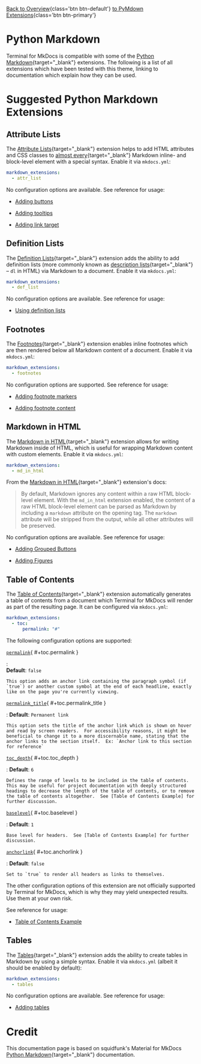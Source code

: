 [Back to Overview](index.md){class='btn btn-default'}  [to PyMdown Extensions](py-mdown-extensions.md){class='btn btn-primary'}

# Python Markdown

Terminal for MkDocs is compatible with some of the [Python Markdown]{target="_blank"} extensions. The following is a list of all extensions which have been tested with this theme, linking to documentation which explain how they can be used.

  [Python Markdown]: https://python-markdown.github.io/extensions/

# Suggested Python Markdown Extensions

## Attribute Lists

The [Attribute Lists]{target="_blank"} extension helps to add HTML attributes and CSS classes to [almost every][Attribute Lists limitations]{target="_blank"} Markdown inline- and block-level element with a special syntax. Enable it via `mkdocs.yml`:

``` yaml
markdown_extensions:
  - attr_list
```

No configuration options are available. See reference for usage:

- [Adding buttons]
- [Adding tooltips]
- [Adding link target]

  [Attribute Lists]: https://python-markdown.github.io/extensions/attr_list/
  [Attribute Lists limitations]: https://python-markdown.github.io/extensions/attr_list/#limitations
  [Adding buttons]: ../../elements/buttons.md#default
  [Adding tooltips]: ../../elements/tooltips.md#example
  [Adding link target]: ../../elements/links.md#enhanced-example

## Definition Lists

The [Definition Lists]{target="_blank"} extension adds the ability to add definition lists (more
commonly known as [description lists]{target="_blank"} – `dl` in HTML) via Markdown to a
document. Enable it via `mkdocs.yml`:

``` yaml
markdown_extensions:
  - def_list
```

No configuration options are available. See reference for usage:

- [Using definition lists]

  [Definition Lists]: https://python-markdown.github.io/extensions/definition_lists/
  [description lists]: https://developer.mozilla.org/en-US/docs/Web/HTML/Element/dl
  [Using definition lists]: ../../elements/definitions.md#example

## Footnotes

The [Footnotes]{target="_blank"} extension enables inline footnotes which are then
rendered below all Markdown content of a document. Enable it via `mkdocs.yml`:

``` yaml
markdown_extensions:
  - footnotes
```

No configuration options are supported. See reference for usage:

- [Adding footnote markers]
- [Adding footnote content]

  [Footnotes]: https://python-markdown.github.io/extensions/footnotes/
  [Adding footnote markers]: ../../elements/footnotes.md#example-footnote-marker
  [Adding footnote content]: ../../elements/footnotes.md#example-footnote-content

## Markdown in HTML

The [Markdown in HTML]{target="_blank"} extension allows for writing Markdown inside of HTML, which is useful for wrapping Markdown content with custom elements. Enable it
via `mkdocs.yml`:

``` yaml
markdown_extensions:
  - md_in_html
```

From the [Markdown in HTML]{target="_blank"} extension's docs:
> By default, Markdown ignores any content within a raw HTML block-level element. With the `md_in_html` extension enabled, the content of a raw HTML block-level element can be parsed as Markdown by including a `markdown` attribute on the opening tag. The `markdown` attribute will be stripped from the output, while all other attributes will be preserved.


No configuration options are available. See reference for usage:

- [Adding Grouped Buttons]
- [Adding Figures]

  [Markdown in HTML]: https://python-markdown.github.io/extensions/md_in_html/
  [Adding Grouped Buttons]: ../../elements/buttons.md#group
  [Adding Figures]: ../../elements/figure.md#example


## Table of Contents

The [Table of Contents]{target="_blank"} extension automatically generates a table of contents from a document which Terminal for MkDocs will render as part of the resulting page. It can be configured via `mkdocs.yml`:

``` yaml
markdown_extensions:
  - toc:
      permalink: "#"
```

The following configuration options are supported:

[`permalink`](#+toc.permalink){ #+toc.permalink }

:   
    **Default**: `false`

    This option adds an anchor link containing the paragraph symbol (if `true`) or another custom symbol at the end of each headline, exactly like on the page you're currently viewing.


[`permalink_title`](#+toc.permalink_title){ #+toc.permalink_title }

:   **Default**: `Permanent link`

    This option sets the title of the anchor link which is shown on hover and read by screen readers.  For accessibility reasons, it might be beneficial to change it to a more discernable name, stating that the anchor links to the section itself.  Ex: `Anchor link to this section for reference`


[`toc_depth`](#+toc.toc_depth){ #+toc.toc_depth }

:   **Default**: `6` 

    Defines the range of levels to be included in the table of contents. This may be useful for project documentation with deeply structured headings to decrease the length of the table of contents, or to remove the table of contents altogether.  See [Table of Contents Example] for further discussion.

[`baselevel`](#+toc.baselevel){ #+toc.baselevel }

:   **Default**: `1` 

    Base level for headers.  See [Table of Contents Example] for further discussion.

[`anchorlink`](#+toc.anchorlink){ #+toc.anchorlink }

:   **Default**: `false`
  
    Set to `true` to render all headers as links to themselves.

The other configuration options of this extension are not officially supported
by Terminal for MkDocs, which is why they may yield unexpected results. Use
them at your own risk.

See reference for usage:

- [Table of Contents Example]

  [Table of Contents]: https://python-markdown.github.io/extensions/toc/
  [Table of Contents Example]: ../../navigation/toc.md


## Tables

The [Tables]{target="_blank"} extension adds the ability to create tables in Markdown by using a simple syntax. Enable it via `mkdocs.yml` (albeit it should be enabled by
default):

``` yaml
markdown_extensions:
  - tables
```

No configuration options are available. See reference for usage:

- [Adding tables]


  [Tables]: https://python-markdown.github.io/extensions/tables/
  [Adding tables]: ../../elements/table.md#example


# Credit

This documentation page is based on squidfunk's Material for MkDocs [Python Markdown](https://squidfunk.github.io/mkdocs-material/setup/extensions/python-markdown/){target="_blank"} documentation.

